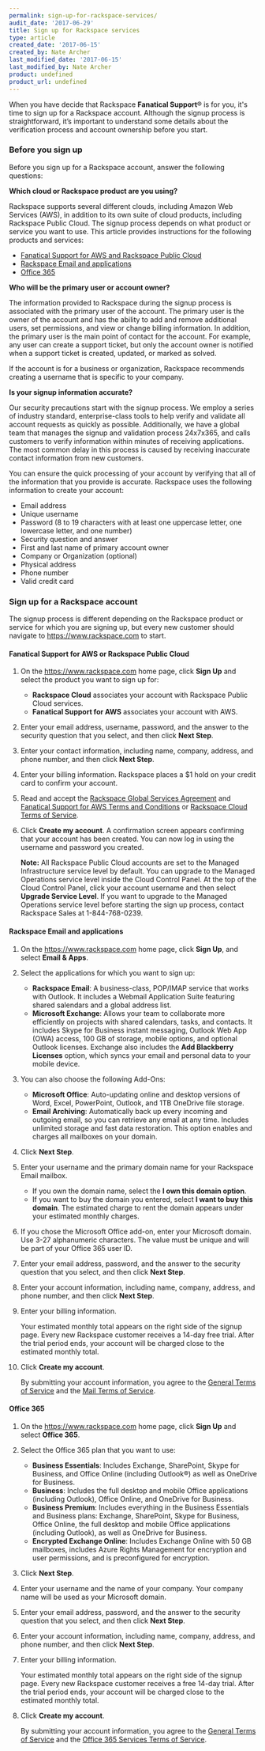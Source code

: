 ```yaml
---
permalink: sign-up-for-rackspace-services/
audit_date: '2017-06-29'
title: Sign up for Rackspace services
type: article
created_date: '2017-06-15'
created_by: Nate Archer
last_modified_date: '2017-06-15'
last_modified_by: Nate Archer
product: undefined
product_url: undefined
---
```


When you have decide that Rackspace **Fanatical Support**&reg; is for you, it's time to sign up for a Rackspace account. Although the signup process is straightforward, it’s important to understand some details about the verification process and account ownership before you start.

### Before you sign up

Before you sign up for a Rackspace account, answer the following questions:

**Which cloud or Rackspace product are you using?**

Rackspace supports several different clouds, including Amazon Web Services (AWS), in
addition to its own suite of cloud products, including Rackspace Public Cloud. The
signup process depends on what product or service you want to use. This article
provides instructions for the following products and services:

-	[Fanatical Support for AWS and Rackspace Public Cloud](#fanatical-support-for-aws-or-rackspace-public-cloud)
-	[Rackspace Email and applications](#rackspace-email-and-applications)
-	[Office 365](#office-365)

**Who will be the primary user or account owner?**

The information provided to Rackspace during the signup process is associated with the
primary user of the account. The primary user is the owner of the account and has the
ability to add and remove additional users, set permissions, and view or change billing
information. In addition, the primary user is the main point of contact for the account.
For example, any user can create a support ticket, but only the account owner is notified
when a support ticket is created, updated, or marked as solved.

If the account is for a business or organization, Rackspace recommends creating a username that is specific to your company.

**Is your signup information accurate?**

Our security precautions start with the signup process. We employ a series of industry standard, enterprise-class tools to help verify and validate all account requests as quickly as possible. Additionally, we have a global team that manages the signup and validation process 24x7x365, and calls customers to verify information within minutes of receiving applications. The most common delay in this process is caused by receiving inaccurate contact information from new customers.

You can ensure the quick processing of your account by verifying that all of the information that you provide is accurate. Rackspace uses the following information to create your account:

- Email address
- Unique username 
- Password (8 to 19 characters with at least one uppercase letter, one lowercase letter, and one number)
- Security question and answer
- First and last name of primary account owner
- Company or Organization (optional)
- Physical address
- Phone number
- Valid credit card


### Sign up for a Rackspace account

The signup process is different depending on the Rackspace product or service for which you are signing up, but every new customer should navigate to https://www.rackspace.com to start.

#### Fanatical Support for AWS or Rackspace Public Cloud

1. On the https://www.rackspace.com home page, click **Sign Up** and select the product you want to sign up for: 

   - **Rackspace Cloud** associates your account with Rackspace Public Cloud services. 
   - **Fanatical Support for AWS** associates your account with AWS.
   
2. Enter your email address, username, password, and the answer to the security question that you select, and then click **Next Step**.
3. Enter your contact information, including name, company, address, and phone number, and then click **Next Step**.
4. Enter your billing information. Rackspace places a $1 hold on your credit card to confirm your account.
5. Read and accept the [Rackspace Global Services Agreement](https://www.rackspace.com/information/legal/GSA) and [Fanatical Support for AWS Terms and Conditions](https://www.rackspace.com/information/legal/awssupport) or [Rackspace Cloud Terms of Service](https://www.rackspace.com/information/legal/cloud/tos).
6. Click **Create my account**. A confirmation screen appears confirming that your account has been created. You can now log in using the username and password you created.

   **Note:** All Rackspace Public Cloud accounts are set to the Managed Infrastructure service level by default. You can upgrade to the Managed Operations service level inside the Cloud Control Panel. At the top of the Cloud Control Panel, click your account username and then select **Upgrade Service Level**. If you want to upgrade to the Managed Operations service level before starting the sign up process, contact Rackspace Sales at 1-844-768-0239. 

#### Rackspace Email and applications

1. On the https://www.rackspace.com home page, click **Sign Up**, and select **Email & Apps**.
2. Select the applications for which you want to sign up:

      - **Rackspace Email**: A business-class, POP/IMAP service that works with Outlook. It includes a Webmail Application Suite featuring shared salendars and a global address list.
      - **Microsoft Exchange**: Allows your team to collaborate more efficiently on projects with shared calendars, tasks, and contacts. It includes Skype for Business instant messaging, Outlook Web App (OWA) access, 100 GB of storage, mobile options, and optional Outlook licenses. Exchange also includes the **Add Blackberry Licenses** option, which syncs your email and personal data to your mobile device.

3. You can also choose the following Add-Ons:

      - **Microsoft Office**: Auto-updating online and desktop versions of Word, Excel, PowerPoint, Outlook, and 1TB OneDrive file storage.
      - **Email Archiving**: Automatically back up every incoming and outgoing email, so you can retrieve any email at any time. Includes unlimited storage and fast data restoration. This option enables and charges all mailboxes on your domain.

4. Click **Next Step**.

5. Enter your username and the primary domain name for your Rackspace Email mailbox. 
      - If you own the domain name, select the **I own this domain option**. 
      - If you want to buy the domain you entered, select **I want to buy this domain**. The estimated charge to rent the domain appears under your estimated monthly charges.
      
6. If you chose the Microsoft Office add-on, enter your Microsoft domain. Use 3-27 alphanumeric characters. The value must be unique and will be part of your Office 365 user ID.
7. Enter your email address, password, and the answer to the security question that you select, and then click **Next Step**.
8. Enter your account information, including name, company, address, and phone number, and then click **Next Step**.
9. Enter your billing information. 

   Your estimated monthly total appears on the right side of the signup page. Every new Rackspace customer receives a 14-day free trial. After the trial period ends, your account will be charged close to the estimated monthly total.
   
10. Click **Create my account**. 

    By submitting your account information, you agree to the [General Terms of Service](https://www.rackspace.com/information/legal/generalterms) and the [Mail Terms of Service](https://www.rackspace.com/information/legal/mailterms).

#### Office 365

1. On the https://www.rackspace.com home page, click **Sign Up** and select **Office 365**.
2. Select the Office 365 plan that you want to use:

     - **Business Essentials**: Includes Exchange, SharePoint, Skype for Business, and Office Online (including Outlook®) as well as OneDrive for Business.
     - **Business**: Includes the full desktop and mobile Office applications (including Outlook), Office Online, and OneDrive for Business.
     - **Business Premium**: Includes everything in the Business Essentials and Business plans: Exchange, SharePoint, Skype for Business, Office Online, the full desktop and mobile Office applications (including Outlook), as well as OneDrive for Business.
     - **Encrypted Exchange Online**: Includes Exchange Online with 50 GB mailboxes, includes Azure Rights Management for encryption and user permissions, and is preconfigured for encryption.

3. Click **Next Step**.
4. Enter your username and the name of your company. Your company name will be used as your Microsoft domain.
4. Enter your email address, password, and the answer to the security question that you select, and then click **Next Step**.
5. Enter your account information, including name, company, address, and phone number, and then click **Next Step**.
7. Enter your billing information. 

   Your estimated monthly total appears on the right side of the signup page. Every new Rackspace customer receives a free 14-day trial. After the trial period ends, your account will be charged close to the estimated monthly total.
   
8. Click **Create my account**. 
   
   By submitting your account information, you agree to the [General Terms of Service](https://www.rackspace.com/information/legal/generalterms) and the [Office 365 Services Terms of Service](https://www.rackspace.com/information/legal/office-365).
